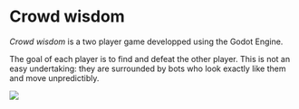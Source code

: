 # Crowd wisdom

*Crowd wisdom* is a two player game developped using the Godot Engine.

The goal of each player is to find and defeat the other player. This is not an easy undertaking: they are surrounded by bots who look exactly like them and move unpredictibly.

![](./img/preview.png)

